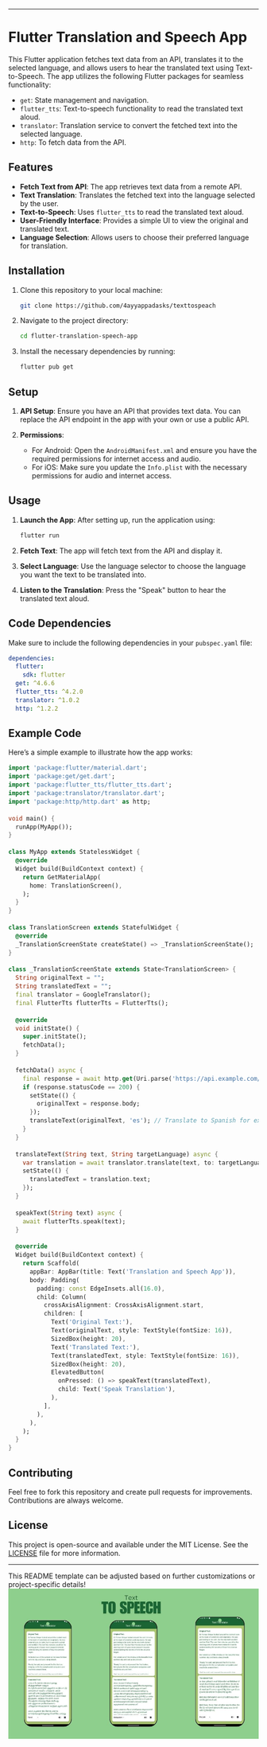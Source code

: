 
---

# Flutter Translation and Speech App

This Flutter application fetches text data from an API, translates it to the selected language, and allows users to hear the translated text using Text-to-Speech. The app utilizes the following Flutter packages for seamless functionality:

- `get`: State management and navigation.
- `flutter_tts`: Text-to-speech functionality to read the translated text aloud.
- `translator`: Translation service to convert the fetched text into the selected language.
- `http`: To fetch data from the API.

## Features

- **Fetch Text from API**: The app retrieves text data from a remote API.
- **Text Translation**: Translates the fetched text into the language selected by the user.
- **Text-to-Speech**: Uses `flutter_tts` to read the translated text aloud.
- **User-Friendly Interface**: Provides a simple UI to view the original and translated text.
- **Language Selection**: Allows users to choose their preferred language for translation.

## Installation

1. Clone this repository to your local machine:

   ```bash
   git clone https://github.com/4ayyappadasks/texttospeach
   ```

2. Navigate to the project directory:

   ```bash
   cd flutter-translation-speech-app
   ```

3. Install the necessary dependencies by running:

   ```bash
   flutter pub get
   ```

## Setup

1. **API Setup**: Ensure you have an API that provides text data. You can replace the API endpoint in the app with your own or use a public API.

2. **Permissions**:
    - For Android: Open the `AndroidManifest.xml` and ensure you have the required permissions for internet access and audio.
    - For iOS: Make sure you update the `Info.plist` with the necessary permissions for audio and internet access.

## Usage

1. **Launch the App**: After setting up, run the application using:

   ```bash
   flutter run
   ```

2. **Fetch Text**: The app will fetch text from the API and display it.

3. **Select Language**: Use the language selector to choose the language you want the text to be translated into.

4. **Listen to the Translation**: Press the "Speak" button to hear the translated text aloud.

## Code Dependencies

Make sure to include the following dependencies in your `pubspec.yaml` file:

```yaml
dependencies:
  flutter:
    sdk: flutter
  get: ^4.6.6
  flutter_tts: ^4.2.0
  translator: ^1.0.2
  http: ^1.2.2
```

## Example Code

Here’s a simple example to illustrate how the app works:

```dart
import 'package:flutter/material.dart';
import 'package:get/get.dart';
import 'package:flutter_tts/flutter_tts.dart';
import 'package:translator/translator.dart';
import 'package:http/http.dart' as http;

void main() {
  runApp(MyApp());
}

class MyApp extends StatelessWidget {
  @override
  Widget build(BuildContext context) {
    return GetMaterialApp(
      home: TranslationScreen(),
    );
  }
}

class TranslationScreen extends StatefulWidget {
  @override
  _TranslationScreenState createState() => _TranslationScreenState();
}

class _TranslationScreenState extends State<TranslationScreen> {
  String originalText = "";
  String translatedText = "";
  final translator = GoogleTranslator();
  final FlutterTts flutterTts = FlutterTts();

  @override
  void initState() {
    super.initState();
    fetchData();
  }

  fetchData() async {
    final response = await http.get(Uri.parse('https://api.example.com/text'));
    if (response.statusCode == 200) {
      setState(() {
        originalText = response.body;
      });
      translateText(originalText, 'es'); // Translate to Spanish for example
    }
  }

  translateText(String text, String targetLanguage) async {
    var translation = await translator.translate(text, to: targetLanguage);
    setState(() {
      translatedText = translation.text;
    });
  }

  speakText(String text) async {
    await flutterTts.speak(text);
  }

  @override
  Widget build(BuildContext context) {
    return Scaffold(
      appBar: AppBar(title: Text('Translation and Speech App')),
      body: Padding(
        padding: const EdgeInsets.all(16.0),
        child: Column(
          crossAxisAlignment: CrossAxisAlignment.start,
          children: [
            Text('Original Text:'),
            Text(originalText, style: TextStyle(fontSize: 16)),
            SizedBox(height: 20),
            Text('Translated Text:'),
            Text(translatedText, style: TextStyle(fontSize: 16)),
            SizedBox(height: 20),
            ElevatedButton(
              onPressed: () => speakText(translatedText),
              child: Text('Speak Translation'),
            ),
          ],
        ),
      ),
    );
  }
}
```

## Contributing

Feel free to fork this repository and create pull requests for improvements. Contributions are always welcome.

## License

This project is open-source and available under the MIT License. See the [LICENSE](LICENSE) file for more information.

---

This README template can be adjusted based on further customizations or project-specific details!
![image Alt](https://github.com/4ayyappadasks/texttospeach/blob/f07803758bdccac8794e7a137e0cdc6b4b325c12/ss/banner.jpg)